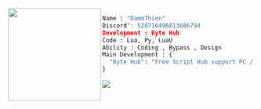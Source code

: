 
<img align="left" src="https://tr.rbxcdn.com/8d92e8cd279e0d849f9dfc3c5c579df6/420/420/Image/Png" width="189"/>

```py
Name : "DammThien"
Discord": 520716496813686794
Development : Byte Hub
Code : Lua, Py, LuaU
Ability : Coding , Bypass , Design
Main Development : {
  "Byte Hub": "Free Script Hub support PC / Mobile with high quality",
}
```
<img align="center" src="https://camo.githubusercontent.com/4bc38e5bac30b2ccfa04780d1e5a8b29b9a4a4342aa22a0fd8fa8fec87710fd8/68747470733a2f2f6769746875622d726561646d652d73746174732e76657263656c2e6170702f6170693f757365726e616d653d54686548616e6b69267468656d653d6461726b2673686f775f69636f6e733d74727565266c696e655f6865696768743d3333" whild/>
